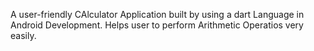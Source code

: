 A user-friendly CAlculator Application built by using a dart Language in Android Development. Helps user to perform Arithmetic Operatios very easily.
